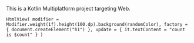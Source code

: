 This is a Kotlin Multiplatform project targeting Web.

`
HtmlView(
  modifier = Modifier.weight(1f).height(100.dp).background(randomColor),
  factory = {
    document.createElement("h1")
  },
  update = {
    it.textContent = "count is $count"
  }
)
`

